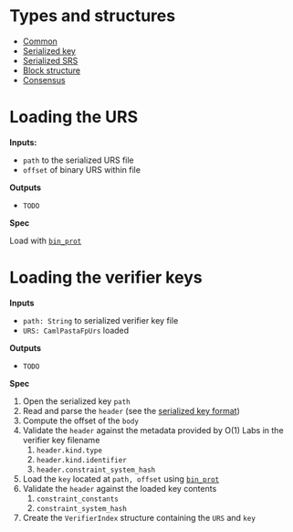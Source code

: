 # Types and structures

* [Common](types_and_structures/common.md)
* [Serialized key](types_and_structures/serialized_key.md)
* [Serialized SRS](types_and_structures/serialized_srs.md)
* [Block structure](types_and_structures/block.md)
* [Consensus](consensus/README.md)

# Loading the URS

**Inputs:**
* `path` to the serialized URS file
* `offset` of binary URS within file

**Outputs**
* `TODO`

**Spec**

Load with [`bin_prot`](https://github.com/janestreet/bin_prot)

# Loading the verifier keys

**Inputs**
* `path: String` to serialized verifier key file
* `URS: CamlPastaFpUrs` loaded

**Outputs**
* `TODO`

**Spec**

1. Open the serialized key `path`
2. Read and parse the `header` (see the [serialized key format](types_and_structures/serialized_key.md))
3. Compute the offset of the `body`
4. Validate the `header` against the metadata provided by O(1) Labs in the verifier key filename
    1. `header.kind.type`
    2. `header.kind.identifier`
    3. `header.constraint_system_hash`
5. Load the `key` located at `path, offset` using [`bin_prot`](https://github.com/janestreet/bin_prot)
6. Validate the `header` against the loaded key contents
    1. `constraint_constants`
    2. `constraint_system_hash`
7. Create the `VerifierIndex` structure containing the `URS` and `key`
